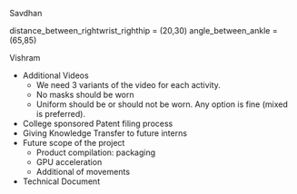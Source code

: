 Savdhan

distance_between_rightwrist_righthip = (20,30)
angle_between_ankle = (65,85)

Vishram

- Additional Videos
  - We need 3 variants of the video for each activity.
  - No masks should be worn
  - Uniform should be or should not be worn. Any option is fine (mixed is preferred).
- College sponsored Patent filing process
- Giving Knowledge Transfer to future interns
- Future scope of the project
  - Product compilation: packaging
  - GPU acceleration
  - Additional of movements
- Technical Document